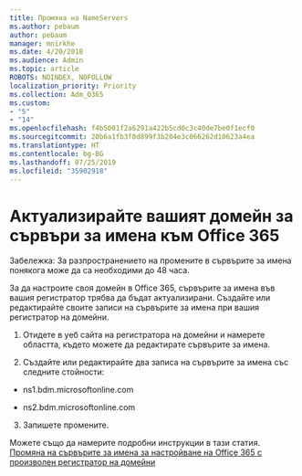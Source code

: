 ```yaml
---
title: Промяна на NameServers
ms.author: pebaum
author: pebaum
manager: mnirkhe
ms.date: 4/20/2018
ms.audience: Admin
ms.topic: article
ROBOTS: NOINDEX, NOFOLLOW
localization_priority: Priority
ms.collection: Adm_O365
ms.custom:
- "5"
- "14"
ms.openlocfilehash: f4b5001f2a6291a422b5cd0c3c40de7be0f1ecf0
ms.sourcegitcommit: 20b6a1fb3f0d899f3b204e3c066262d10623a4ea
ms.translationtype: HT
ms.contentlocale: bg-BG
ms.lasthandoff: 07/25/2019
ms.locfileid: "35902918"
---
```

# <a name="update-your-domain-nameservers-to-office-365"></a>Актуализирайте вашият домейн за сървъри за имена към Office 365

Забележка: За разпространението на промените в сървърите за имена понякога може да са необходими до 48 часа.
  
За да настроите своя домейн в Office 365, сървърите за имена във вашия регистратор трябва да бъдат актуализирани. Създайте или редактирайте своите записи на сървърите за имена при вашия регистратор на домейни.
  
1. Отидете в уеб сайта на регистратора на домейни и намерете областта, където можете да редактирате сървърите за имена.
  
2. Създайте или редактирайте два записа на сървърите за имена със следните стойности:

  - ns1.bdm.microsoftonline.com

  - ns2.bdm.microsoftonline.com

3. Запишете промените.

Можете също да намерите подробни инструкции в тази статия. [Промяна на сървърите за имена за настройване на Office 365 с произволен регистратор на домейни](https://support.office.com/article/Change-nameservers-at-any-domain-registrar-to-set-up-Office-365-a8b487a9-2a45-4581-9dc4-5d28a47010a2.aspx)
  